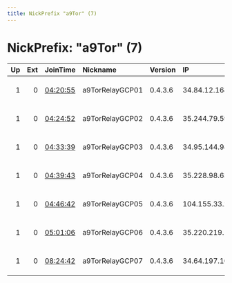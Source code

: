 ```yaml
---
title: NickPrefix "a9Tor" (7)
---
```


# NickPrefix: "a9Tor" (7)

|   Up |   Ext | JoinTime                                                                                            | Nickname        | Version   | IP             | AS         | CC   |   ORp |   Dirp | OS    | Contact           |   eFamMembers |
|-----:|------:|:----------------------------------------------------------------------------------------------------|:----------------|:----------|:---------------|:-----------|:-----|------:|-------:|:------|:------------------|--------------:|
|    1 |     0 | [04:20:55](https://metrics.torproject.org/rs.html#details/F2737B090E359459A126BF2B3CBD85B0A29F14BD) | a9TorRelayGCP01 | 0.4.3.6   | 34.84.12.168   | Google LLC | us   |  9001 |   9030 | Linux | tor at a9 dot wtf |             1 |
|    1 |     0 | [04:24:52](https://metrics.torproject.org/rs.html#details/B88F5A6F6F14EEDC00342D65F3B308750852F768) | a9TorRelayGCP02 | 0.4.3.6   | 35.244.79.59   | Google LLC | us   |  9001 |   9030 | Linux | tor at a9 dot wtf |             1 |
|    1 |     0 | [04:33:39](https://metrics.torproject.org/rs.html#details/8986046DD2B280219B783B3AA656CD97C325825F) | a9TorRelayGCP03 | 0.4.3.6   | 34.95.144.98   | Google LLC | us   |  9001 |   9030 | Linux | tor at a9 dot wtf |             1 |
|    1 |     0 | [04:39:43](https://metrics.torproject.org/rs.html#details/9C36EC3B6151E677B6525EF3699BB4924FFE8198) | a9TorRelayGCP04 | 0.4.3.6   | 35.228.98.63   | Google LLC | None |  9001 |   9030 | Linux | tor at a9 dot wtf |             1 |
|    1 |     0 | [04:46:42](https://metrics.torproject.org/rs.html#details/C38A62CD9B883452C26F564D1D8CB0E2FEBB906A) | a9TorRelayGCP05 | 0.4.3.6   | 104.155.33.217 | Google LLC | us   |  9001 |   9030 | Linux | tor at a9 dot wtf |             1 |
|    1 |     0 | [05:01:06](https://metrics.torproject.org/rs.html#details/D714F6E021F8B8191F88CBE1F0B438E6B4D5D139) | a9TorRelayGCP06 | 0.4.3.6   | 35.220.219.190 | Google LLC | None |  9001 |   9030 | Linux | tor at a9 dot wtf |             1 |
|    1 |     0 | [08:24:42](https://metrics.torproject.org/rs.html#details/A9072F1F489EA0B5F18B448F95DE1BC42D17FF76) | a9TorRelayGCP07 | 0.4.3.6   | 34.64.197.102  | Google LLC | sg   |  9001 |   9030 | Linux | tor at a9 dot wtf |             1 |
